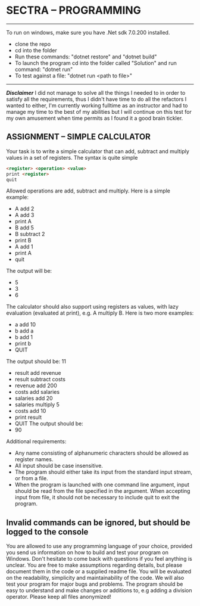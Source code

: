 # SECTRA – PROGRAMMING

-------------------------------------------------------------------
To run on windows, make sure you have .Net sdk 7.0.200 installed.
- clone the repo
- cd into the folder
- Run these commands: "dotnet restore" and "dotnet build"
- To launch the program cd into the folder called "Solution" and run command: "dotnet run"
- To test against a file: "dotnet run \<path to file\>"
-------------------------------------------------------------------

***Disclaimer***
I did not manage to solve all the things I needed to in order to satisfy all the requirements, thus I didn't have time to do all the refactors I wanted to either, I'm currently working fulltime as an instructor and had to manage my time to the best of my abilities but I will continue on this test for my own amusement when time permits as I found it a good brain tickler.


## ASSIGNMENT – SIMPLE CALCULATOR

Your task is to write a simple calculator that can add, subtract and multiply values in a set of registers.
The syntax is quite simple

```html
<register> <operation> <value>
print <register>
quit
```

Allowed operations are add, subtract and multiply. Here is a simple example:

- A add 2
- A add 3
- print A
- B add 5
- B subtract 2
- print B
- A add 1
- print A
- quit

The output will be:

- 5
- 3
- 6
  
The calculator should also support using registers as values, with lazy evaluation (evaluated at print), e.g. A multiply B. Here is two more examples:

- a add 10
- b add a
- b add 1
- print b
- QUIT
  
The output should be: 11

- result add revenue
- result subtract costs
- revenue add 200
- costs add salaries
- salaries add 20
- salaries multiply 5
- costs add 10
- print result
- QUIT
The output should be:
- 90

Additional requirements:

- Any name consisting of alphanumeric characters should be allowed as register names.
- All input should be case insensitive.
- The program should either take its input from the standard input stream, or from a file.
- When the program is launched with one command line argument, input should be read from the file specified in
  the argument. When accepting input from file, it should not be necessary to include quit to exit the
program.

## Invalid commands can be ignored, but should be logged to the console

You are allowed to use any programming language of your choice, provided you send us information on
how to build and test your program on Windows. Don't hesitate to come back with questions if you feel
anything is unclear. You are free to make assumptions regarding details, but please document them in
the code or a supplied readme file.
You will be evaluated on the readability, simplicity and maintainability of the code. We will also test your
program for major bugs and problems. The program should be easy to understand and make changes or
additions to, e.g adding a division operator.
Please keep all files anonymized!
